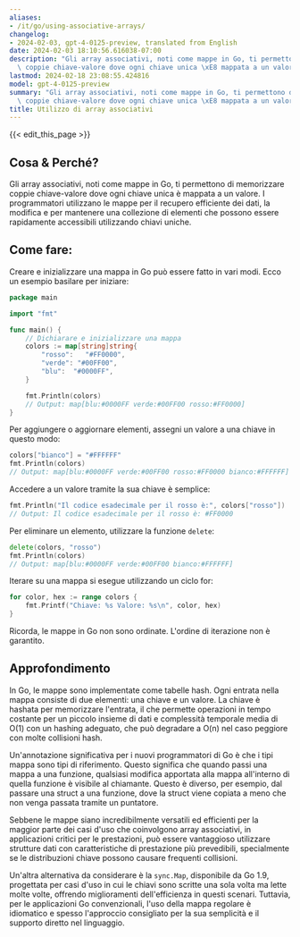 ```yaml
---
aliases:
- /it/go/using-associative-arrays/
changelog:
- 2024-02-03, gpt-4-0125-preview, translated from English
date: 2024-02-03 18:10:56.616038-07:00
description: "Gli array associativi, noti come mappe in Go, ti permettono di memorizzare\
  \ coppie chiave-valore dove ogni chiave unica \xE8 mappata a un valore. I\u2026"
lastmod: 2024-02-18 23:08:55.424816
model: gpt-4-0125-preview
summary: "Gli array associativi, noti come mappe in Go, ti permettono di memorizzare\
  \ coppie chiave-valore dove ogni chiave unica \xE8 mappata a un valore. I\u2026"
title: Utilizzo di array associativi
---
```


{{< edit_this_page >}}

## Cosa & Perché?

Gli array associativi, noti come mappe in Go, ti permettono di memorizzare coppie chiave-valore dove ogni chiave unica è mappata a un valore. I programmatori utilizzano le mappe per il recupero efficiente dei dati, la modifica e per mantenere una collezione di elementi che possono essere rapidamente accessibili utilizzando chiavi uniche.

## Come fare:

Creare e inizializzare una mappa in Go può essere fatto in vari modi. Ecco un esempio basilare per iniziare:

```go
package main

import "fmt"

func main() {
    // Dichiarare e inizializzare una mappa
    colors := map[string]string{
        "rosso":   "#FF0000",
        "verde": "#00FF00",
        "blu":  "#0000FF",
    }

    fmt.Println(colors)
    // Output: map[blu:#0000FF verde:#00FF00 rosso:#FF0000]
}
```

Per aggiungere o aggiornare elementi, assegni un valore a una chiave in questo modo:

```go
colors["bianco"] = "#FFFFFF"
fmt.Println(colors)
// Output: map[blu:#0000FF verde:#00FF00 rosso:#FF0000 bianco:#FFFFFF]
```

Accedere a un valore tramite la sua chiave è semplice:

```go
fmt.Println("Il codice esadecimale per il rosso è:", colors["rosso"])
// Output: Il codice esadecimale per il rosso è: #FF0000
```

Per eliminare un elemento, utilizzare la funzione `delete`:

```go
delete(colors, "rosso")
fmt.Println(colors)
// Output: map[blu:#0000FF verde:#00FF00 bianco:#FFFFFF]
```

Iterare su una mappa si esegue utilizzando un ciclo for:

```go
for color, hex := range colors {
    fmt.Printf("Chiave: %s Valore: %s\n", color, hex)
}
```

Ricorda, le mappe in Go non sono ordinate. L'ordine di iterazione non è garantito.

## Approfondimento

In Go, le mappe sono implementate come tabelle hash. Ogni entrata nella mappa consiste di due elementi: una chiave e un valore. La chiave è hashata per memorizzare l'entrata, il che permette operazioni in tempo costante per un piccolo insieme di dati e complessità temporale media di O(1) con un hashing adeguato, che può degradare a O(n) nel caso peggiore con molte collisioni hash.

Un'annotazione significativa per i nuovi programmatori di Go è che i tipi mappa sono tipi di riferimento. Questo significa che quando passi una mappa a una funzione, qualsiasi modifica apportata alla mappa all'interno di quella funzione è visibile al chiamante. Questo è diverso, per esempio, dal passare una struct a una funzione, dove la struct viene copiata a meno che non venga passata tramite un puntatore.

Sebbene le mappe siano incredibilmente versatili ed efficienti per la maggior parte dei casi d'uso che coinvolgono array associativi, in applicazioni critici per le prestazioni, può essere vantaggioso utilizzare strutture dati con caratteristiche di prestazione più prevedibili, specialmente se le distribuzioni chiave possono causare frequenti collisioni.

Un'altra alternativa da considerare è la `sync.Map`, disponibile da Go 1.9, progettata per casi d'uso in cui le chiavi sono scritte una sola volta ma lette molte volte, offrendo miglioramenti dell'efficienza in questi scenari. Tuttavia, per le applicazioni Go convenzionali, l'uso della mappa regolare è idiomatico e spesso l'approccio consigliato per la sua semplicità e il supporto diretto nel linguaggio.
